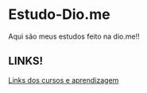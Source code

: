 # Estudo-Dio.me
Aqui são meus estudos feito na dio.me!!

## LINKS!
[Links dos cursos e aprendizagem](https://www.markdownguide.org/basic-syntax/)

